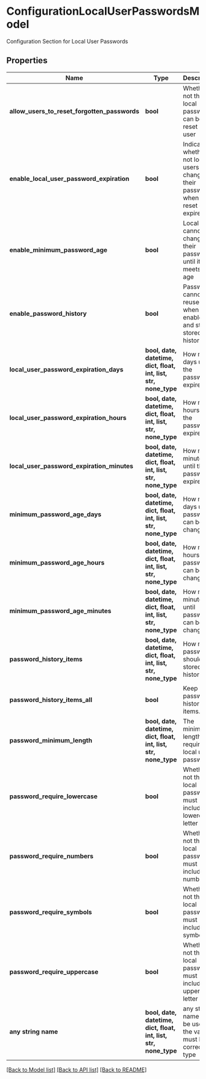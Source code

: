 # ConfigurationLocalUserPasswordsModel

Configuration Section for Local User Passwords

## Properties
Name | Type | Description | Notes
------------ | ------------- | ------------- | -------------
**allow_users_to_reset_forgotten_passwords** | **bool** | Whether or not the local password can be reset by the user | [optional] 
**enable_local_user_password_expiration** | **bool** | Indicates whether or not local users must change their password when it is reset or expires. | [optional] 
**enable_minimum_password_age** | **bool** | Local users cannot change their password until it meets this age | [optional] 
**enable_password_history** | **bool** | Passwords cannot be reused when enabled and still in stored history | [optional] 
**local_user_password_expiration_days** | **bool, date, datetime, dict, float, int, list, str, none_type** | How many days until the password expires | [optional] 
**local_user_password_expiration_hours** | **bool, date, datetime, dict, float, int, list, str, none_type** | How many hours until the password expires | [optional] 
**local_user_password_expiration_minutes** | **bool, date, datetime, dict, float, int, list, str, none_type** | How many minutes until the password expires | [optional] 
**minimum_password_age_days** | **bool, date, datetime, dict, float, int, list, str, none_type** | How many days until password can be changed | [optional] 
**minimum_password_age_hours** | **bool, date, datetime, dict, float, int, list, str, none_type** | How many hours until password can be changed | [optional] 
**minimum_password_age_minutes** | **bool, date, datetime, dict, float, int, list, str, none_type** | How many minutes until password can be changed | [optional] 
**password_history_items** | **bool, date, datetime, dict, float, int, list, str, none_type** | How many passwords should be stored in history. | [optional] 
**password_history_items_all** | **bool** | Keep all password history items. | [optional] 
**password_minimum_length** | **bool, date, datetime, dict, float, int, list, str, none_type** | The minimum length required for local user passwords | [optional] 
**password_require_lowercase** | **bool** | Whether or not the local password must include a lowercase letter | [optional] 
**password_require_numbers** | **bool** | Whether or not the local password must include a number | [optional] 
**password_require_symbols** | **bool** | Whether or not the local password must include a symbol | [optional] 
**password_require_uppercase** | **bool** | Whether or not the local password must include an uppercase letter | [optional] 
**any string name** | **bool, date, datetime, dict, float, int, list, str, none_type** | any string name can be used but the value must be the correct type | [optional]

[[Back to Model list]](../README.md#documentation-for-models) [[Back to API list]](../README.md#documentation-for-api-endpoints) [[Back to README]](../README.md)


